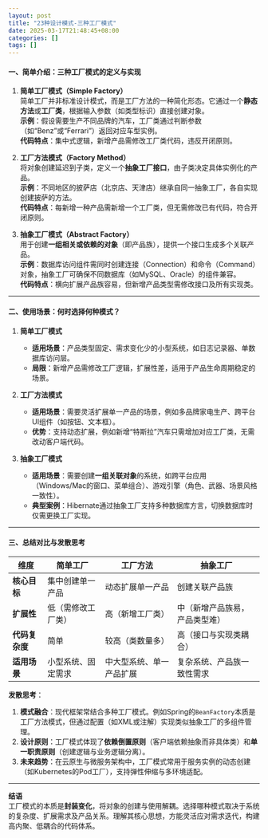 ```yaml
---
layout: post
title: "23种设计模式-三种工厂模式"
date: 2025-03-17T21:48:45+08:00
categories: []
tags: []
---
```


#### 一、简单介绍：三种工厂模式的定义与实现

1. **简单工厂模式（Simple Factory）**  
   简单工厂并非标准设计模式，而是工厂方法的一种简化形态。它通过一个**静态方法**或**工厂类**，根据输入参数（如类型标识）直接创建对象。  
   **示例**：假设需要生产不同品牌的汽车，工厂类通过判断参数（如“Benz”或“Ferrari”）返回对应车型实例。  
   **代码特点**：集中式逻辑，新增产品需修改工厂类代码，违反开闭原则。

2. **工厂方法模式（Factory Method）**  
   将对象创建延迟到子类，定义一个**抽象工厂接口**，由子类决定具体实例化的产品。  
   **示例**：不同地区的披萨店（北京店、天津店）继承自同一抽象工厂，各自实现创建披萨的方法。  
   **代码特点**：每新增一种产品需新增一个工厂类，但无需修改已有代码，符合开闭原则。

3. **抽象工厂模式（Abstract Factory）**  
   用于创建**一组相关或依赖的对象**（即产品族），提供一个接口生成多个关联产品。  
   **示例**：数据库访问组件需同时创建连接（Connection）和命令（Command）对象，抽象工厂可确保不同数据库（如MySQL、Oracle）的组件兼容。  
   **代码特点**：横向扩展产品族容易，但新增产品类型需修改接口及所有实现类。

---

#### 二、使用场景：何时选择何种模式？

1. **简单工厂模式**  
   - **适用场景**：产品类型固定、需求变化少的小型系统，如日志记录器、单数据库访问层。  
   - **局限**：新增产品需修改工厂逻辑，扩展性差，适用于产品生命周期稳定的场景。

2. **工厂方法模式**  
   - **适用场景**：需要灵活扩展单一产品的场景，例如多品牌家电生产、跨平台UI组件（如按钮、文本框）。  
   - **优势**：支持动态扩展，例如新增“特斯拉”汽车只需增加对应工厂类，无需改动客户端代码。

3. **抽象工厂模式**  
   - **适用场景**：需要创建**一组关联对象**的系统，如跨平台应用（Windows/Mac的窗口、菜单组合）、游戏引擎（角色、武器、场景风格一致性）。  
   - **典型案例**：Hibernate通过抽象工厂支持多种数据库方言，切换数据库时仅需更换工厂实现。

---

#### 三、总结对比与发散思考

| **维度**       | **简单工厂**       | **工厂方法**             | **抽象工厂**                   |
| -------------- | ------------------ | ------------------------ | ------------------------------ |
| **核心目标**   | 集中创建单一产品   | 动态扩展单一产品         | 创建关联产品族                 |
| **扩展性**     | 低（需修改工厂类） | 高（新增工厂类）         | 中（新增产品族易，产品类型难） |
| **代码复杂度** | 简单               | 较高（类数量多）         | 高（接口与实现类耦合）         |
| **适用场景**   | 小型系统、固定需求 | 中大型系统、单一产品扩展 | 复杂系统、产品族一致性需求     |

**发散思考**：  

1. **模式融合**：现代框架常结合多种工厂模式。例如Spring的`BeanFactory`本质是工厂方法模式，但通过配置（如XML或注解）实现类似抽象工厂的多组件管理。  
2. **设计原则**：工厂模式体现了**依赖倒置原则**（客户端依赖抽象而非具体类）和**单一职责原则**（创建逻辑与业务逻辑分离）。  
3. **未来趋势**：在云原生与微服务架构中，工厂模式常用于服务实例的动态创建（如Kubernetes的Pod工厂），支持弹性伸缩与多环境适配。

---

**结语**  
工厂模式的本质是**封装变化**，将对象的创建与使用解耦。选择哪种模式取决于系统的复杂度、扩展需求及产品关系。理解其核心思想，方能灵活应对需求迭代，构建高内聚、低耦合的代码体系。

